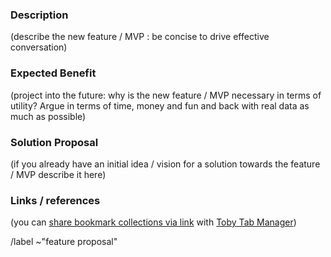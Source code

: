 ### Description

(describe the new feature / MVP : be concise to drive effective conversation)

### Expected Benefit

(project into the future: why is the new feature / MVP necessary in terms of utility? Argue in terms of time, money and fun and back with real data as much as possible)

### Solution Proposal

(if you already have an initial idea / vision for a solution towards the feature / MVP describe it here)

### Links / references

(you can [share bookmark collections via link](https://www.gettoby.com/blog/post/sharing-is-caring) with [Toby Tab Manager](https://www.gettoby.com))

/label ~"feature proposal"